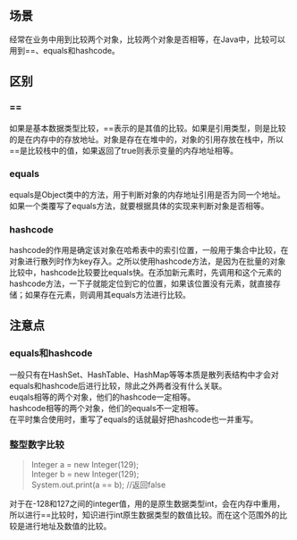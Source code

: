 ## 场景
经常在业务中用到比较两个对象，比较两个对象是否相等，在Java中，比较可以用到==、equals和hashcode。  

## 区别
### ==
如果是基本数据类型比较，==表示的是其值的比较。如果是引用类型，则是比较的是在内存中的存放地址。对象是存在在堆中的，对象的引用存放在栈中，所以==是比较栈中的值，如果返回了true则表示变量的内存地址相等。

### equals
equals是Object类中的方法，用于判断对象的内存地址引用是否为同一个地址。如果一个类覆写了equals方法，就要根据具体的实现来判断对象是否相等。

### hashcode
hashcode的作用是确定该对象在哈希表中的索引位置，一般用于集合中比较，在对象进行散列时作为key存入。之所以使用hashcode方法，是因为在批量的对象比较中，hashcode比较要比equals快。在添加新元素时，先调用和这个元素的hashcode方法，一下子就能定位到它的位置，如果该位置没有元素，就直接存储；如果存在元素，则调用其equals方法进行比较。

## 注意点
### equals和hashcode
一般只有在HashSet、HashTable、HashMap等等本质是散列表结构中才会对equals和hashcode后进行比较，除此之外两者没有什么关联。  
euqals相等的两个对象，他们的hashcode一定相等。  
hashcode相等的两个对象，他们的equals不一定相等。  
在平时集合使用时，重写了equals的话就最好把hashcode也一并重写。

### 整型数字比较
>Integer a = new Integer(129);  
>Integer b = new Integer(129);  
>System.out.print(a == b); //返回false  

对于在-128和127之间的integer值，用的是原生数据类型int，会在内存中重用，所以进行==比较时，知识进行int原生数据类型的数值比较。而在这个范围外的比较是进行地址及数值的比较。